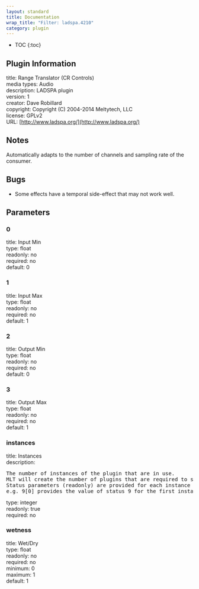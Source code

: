 ```yaml
---
layout: standard
title: Documentation
wrap_title: "Filter: ladspa.4210"
category: plugin
---
```

* TOC
{:toc}

## Plugin Information

title: Range Translator (CR Controls)  
media types:
Audio  
description: LADSPA plugin  
version: 1  
creator: Dave Robillard  
copyright: Copyright (C) 2004-2014 Meltytech, LLC  
license: GPLv2  
URL: [http://www.ladspa.org/](http://www.ladspa.org/)  

## Notes

Automatically adapts to the number of channels and sampling rate of the consumer.

## Bugs

* Some effects have a temporal side-effect that may not work well.


## Parameters

### 0

title: Input Min    
type: float  
readonly: no  
required: no  
default: 0  

### 1

title: Input Max    
type: float  
readonly: no  
required: no  
default: 1  

### 2

title: Output Min    
type: float  
readonly: no  
required: no  
default: 0  

### 3

title: Output Max    
type: float  
readonly: no  
required: no  
default: 1  

### instances

title: Instances    
description:
<pre>
The number of instances of the plugin that are in use.
MLT will create the number of plugins that are required to support the number of audio channels.
Status parameters (readonly) are provided for each instance and are accessed by specifying the instance number after the identifier (starting at zero).
e.g. 9[0] provides the value of status 9 for the first instance.
</pre>
type: integer  
readonly: true  
required: no  

### wetness

title: Wet/Dry    
type: float  
readonly: no  
required: no  
minimum: 0  
maximum: 1  
default: 1  

